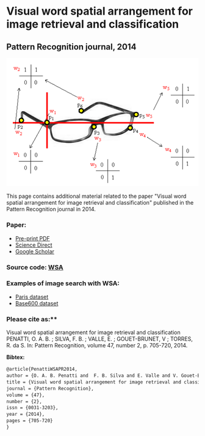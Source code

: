 # Visual word spatial arrangement for image retrieval and classification
## Pattern Recognition journal, 2014

![Glasses example](https://github.com/otaviopenatti/wsa/blob/master/glasses2.png)

This page contains additional material related to the paper "Visual word spatial arrangement for image retrieval and classification" published in the Pattern Recognition journal in 2014.


### Paper:
- [Pre-print PDF](https://github.com/otaviopenatti/wsa/blob/master/penattiWSA2014PatternRecognition.pdf)
- [Science Direct](http://www.sciencedirect.com/science/article/pii/S0031320313003336)
- [Google Scholar](http://scholar.google.com.br/scholar?cluster=1046716811830566010&hl=en&as_sdt=0,5)

### Source code: [WSA](https://github.com/otaviopenatti/wsa/blob/master/wsa.c)  


### Examples of image search with WSA: 
- [Paris dataset](http://www.recod.ic.unicamp.br/~otavio/eva/view_images_paris.php)
- [Base600 dataset](http://www.recod.ic.unicamp.br/~otavio/eva/view_images_base600.php)


### Please cite as:**

Visual word spatial arrangement for image retrieval and classification
PENATTI, O. A. B. ; SILVA, F. B. ; VALLE, E. ; GOUET-BRUNET, V ; TORRES, R. da S.
In: Pattern Recognition, volume 47, number 2, p. 705-720, 2014.


**Bibtex:**
```latex
@article{PenattiWSAPR2014,
author = {O. A. B. Penatti and  F. B. Silva and E. Valle and V. Gouet-Brunet and R. da S. Torres},
title = {Visual word spatial arrangement for image retrieval and classification},
journal = {Pattern Recognition},
volume = {47},
number = {2},
issn = {0031-3203},
year = {2014},
pages = {705-720}
}
```
